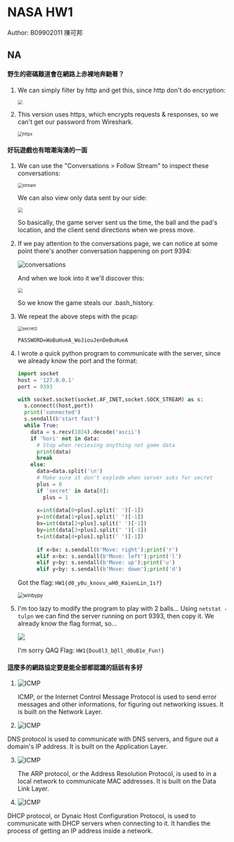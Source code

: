 # NASA HW1

Author: B09902011 陳可邦

## NA

#### 野生的密碼難道會在網路上赤裸地奔馳著？

1. We can simply filter by http and get this, since http don't do encryption:

   <img src="pics/httppw.png" style="zoom: 67%;" />

2. This version uses https, which encrypts requests & responses, so we can't get our password from Wireshark.

   <img src="pics/https.png" alt="https" style="zoom:67%;" />

#### 好玩遊戲也有暗潮洶湧的一面

1. We can use the "Conversations > Follow Stream" to inspect these conversations:

   <img src="pics/stream.png" alt="stream" style="zoom:67%;" />

   We can also view only data sent by our side:

   <img src="pics/client.png" style="zoom:67%;" />

   So basically, the game server sent us the time, the ball and the pad's location, and the client send directions when we press move.

2. If we pay attention to the conversations page, we can notice at some point there's another conversation happening on port 9394:

   ![conversations](pics/conversations.png)

   And when we look into it we'll discover this:

   <img src="pics/secret.png" style="zoom:67%;" />

   So we know the game steals our .bash_history.

3. We repeat the above steps with the pcap:

   <img src="pics/secret2.png" alt="secret2" style="zoom:67%;" />

   `PASSWORD=WoBuHueA_WoJiouJenDeBuHueA`

4. I wrote a quick python program to communicate with the server, since we already know the port and the format:

   ```python
   import socket
   host = '127.0.0.1'
   port = 9393
   
   with socket.socket(socket.AF_INET,socket.SOCK_STREAM) as s:
     s.connect((host,port))
     print('connected')
     s.sendall(b'start fast')
     while True:
       data = s.recv(1024).decode('ascii')
       if 'hori' not in data:
         # Stop when recieving anything not game data
         print(data)
         break
       else:
         data=data.split('\n')
         # Make sure it don't explode when server asks for secret
         plus = 0
         if 'secret' in data[0]:
           plus = 1
           
         x=int(data[0+plus].split(' ')[-1])
         y=int(data[1+plus].split(' ')[-1])
         bx=int(data[2+plus].split(' ')[-1])
         by=int(data[3+plus].split(' ')[-1])
         t=int(data[4+plus].split(' ')[-1])
   		
         if x<bx: s.sendall(b'Move: right');print('r')
         elif x>bx: s.sendall(b'Move: left');print('l')
         elif y>by: s.sendall(b'Move: up');print('u')
         elif y<by: s.sendall(b'Move: down');print('d')
   ```

   Got the flag: `HW1{d0_y0u_knovv_wH0_KaienLin_1s?}`

   <img src="pics/winbypy.png" alt="winbypy" style="zoom:80%;" />

5. I'm too lazy to modify the program to play with 2 balls... Using `netstat -tulpn` we can find the server running on port 9393, then copy it. We already know the flag format, so...

   ![](pics/stringsgrep.png)

   I'm sorry QAQ Flag: `HW1{Dou8l3_b@ll_d0uB1e_Fun!}`

#### 這麼多的網路協定要是能全部都認識的話該有多好

1. ![ICMP](pics/ICMP.png)

   ICMP, or the Internet Control Message Protocol is used to send error messages and other informations, for figuring out networking issues. It is built on the Network Layer.

2.  ![ICMP](pics/DNS.png)

   DNS protocol is used to communicate with DNS servers, and figure out a domain's IP address. It is built on the Application Layer.

3. ![ICMP](pics/ARP.png) 

   The ARP protocol, or the Address Resolution Protocol, is used to in a local network to communicate MAC addresses. It is built on the Data Link Layer.

4.  ![ICMP](pics/DHCP.png)

   DHCP protocol, or Dynaic Host Configuration Protocol, is used to communicate with DHCP servers when connecting to it. It handles the process of getting an IP address inside a network.